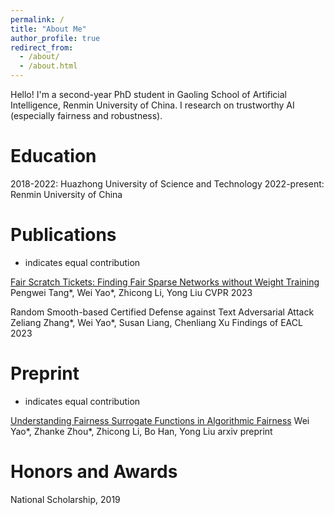 ```yaml
---
permalink: /
title: "About Me"
author_profile: true
redirect_from: 
  - /about/
  - /about.html
---
```


Hello! I'm a second-year PhD student in Gaoling School of Artificial Intelligence, Renmin University of China. I research on trustworthy AI (especially fairness and robustness). 

Education
======
2018-2022: Huazhong University of Science and Technology
2022-present: Renmin University of China

Publications
======
* indicates equal contribution

[Fair Scratch Tickets: Finding Fair Sparse Networks without Weight Training](https://openaccess.thecvf.com/content/CVPR2023/papers/Tang_Fair_Scratch_Tickets_Finding_Fair_Sparse_Networks_Without_Weight_Training_CVPR_2023_paper.pdf)
Pengwei Tang*, Wei Yao*, Zhicong Li, Yong Liu
CVPR 2023

Random Smooth-based Certified Defense against Text Adversarial Attack
Zeliang Zhang*, Wei Yao*, Susan Liang, Chenliang Xu
Findings of EACL 2023

Preprint
======
* indicates equal contribution

[Understanding Fairness Surrogate Functions in Algorithmic Fairness](https://arxiv.org/pdf/2310.11211.pdf)
Wei Yao*, Zhanke Zhou*, Zhicong Li, Bo Han, Yong Liu
arxiv preprint

Honors and Awards
======
National Scholarship, 2019













